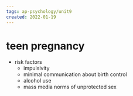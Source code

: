 ```yaml
---
tags: ap-psychology/unit9 
created: 2022-01-19
---
```


# teen pregnancy

- risk factors
	- impulsivity
	- minimal communication about birth control
	- alcohol use
	- mass media norms of unprotected sex

<!---->
